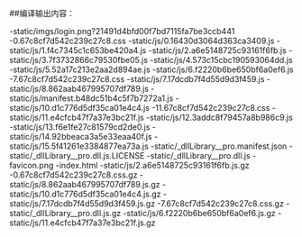 ##编译输出内容：

-static/imgs/login.png?21491d4bfd00f7bd7115fa7be3ccb441
-0.67c8cf7d542c239c27c8.css
-static/js/0.16430d3064d363ca3409.js
-static/js/1.f4c7345c1c653be420a4.js
-static/js/2.a6e5148725c93161f6fb.js
-static/js/3.7f3732866c79530fbe05.js
-static/js/4.573c15cbc190593064dd.js
-static/js/5.52a17c213e2aa2d894ae.js
-static/js/6.f2220b6be650bf6a0ef6.js
-7.67c8cf7d542c239c27c8.css
-static/js/7.17dcdb7f4d55d9d3f459.js
-static/js/8.862aab467995707df789.js
-static/js/manifest.b48dc51b4c5f7b7272a1.js
-static/js/10.d1c776d5df35ca01e4c4.js
-11.67c8cf7d542c239c27c8.css
-static/js/11.e4cfcb47f7a37e3bc21f.js
-static/js/12.3addc8f79457a8b986c9.js
-static/js/13.f6e1fe27c81579cd2de0.js
-static/js/14.92bbeaca3a5e33eaa40f.js
-static/js/15.5f41261e3384877ea73a.js
-static/_dllLibrary__pro.manifest.json
-static/_dllLibrary__pro.dll.js.LICENSE
-static/_dllLibrary__pro.dll.js
-favicon.png
-index.html
-static/js/2.a6e5148725c93161f6fb.js.gz
-0.67c8cf7d542c239c27c8.css.gz
-static/js/8.862aab467995707df789.js.gz
-static/js/10.d1c776d5df35ca01e4c4.js.gz
-static/js/7.17dcdb7f4d55d9d3f459.js.gz
-7.67c8cf7d542c239c27c8.css.gz
-static/_dllLibrary__pro.dll.js.gz
-static/js/6.f2220b6be650bf6a0ef6.js.gz
-static/js/11.e4cfcb47f7a37e3bc21f.js.gz
